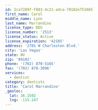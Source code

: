 ```yaml
---
id: 2ca7289f-f883-4c21-adca-70182e751665
first_name: Carol
middle_name: Lynn
last_name: Marrandino
license_type: DDS
license_number: '2513'
license_status: Active
license_expiration: '42185'
address: '2701 W Charleston Blvd.'
city: 'Las Vegas'
state: NV
zip: '89102'
phone: '(702) 870-5165'
fax: '(702) 870-3096'
services:
  - dentist
category: dentists
title: 'Carol Marrandino'
_geoloc:
  lat: 36.1592
  lng: -115.247
---
```


